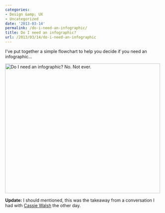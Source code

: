 ```yaml
---
categories:
- Design &amp; UX
- Uncategorized
date: '2013-03-14'
permalink: /do-i-need-an-infographic/
title: Do I need an infographic?
url: /2013/03/14/do-i-need-an-infographic
---
```


I've put together a simple flowchart to help you decide if you need an infographic...

<img src="https://gomakethings.com/wp-content/uploads/2013/03/infographic.png" alt="Do I need an infographic? No. Not ever." width="500" height="420" class="aligncenter img-border size-full wp-image-4323" />

<strong>Update:</strong> I should mentioned, this was the takeaway from a conversation I had with <a href="http://twitter.com/cassiewalsh">Cassie Walsh</a> the other day.